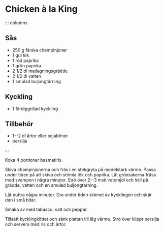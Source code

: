# Chicken à la King

::: columns
## Sås

-   250 g färska champinjoner
-   1 gul lök
-   1 röd paprika
-   1 grön paprika
-   2 1/2 dl matlagningsgrädde
-   2 1/2 dl vatten
-   1 smulad buljongtärning

## Kyckling

-   1 färdiggrillad kyckling

## Tillbehör

-   1--2 dl ärtor eller sojabönor
-   persilja

:::

Koka 4 portioner basmatiris.

Skiva champinjonerna och fräs i en stekgryta på medelstark värme. Passa
under tiden på att skiva och strimla lök och paprika. Låt grönsakerna
fräsa med svampen i några minuter. Strö över 2--3 msk vetemjöl och häll
på grädde, vatten och en smulad buljongtärning.

Låt puttra några minuter. Dra under tiden skinnet av kycklingen och skär
den i små bitar.

Smaka av med tabasco, salt och peppar.

Tillsätt kycklingköttet och sänk plattan till låg värme. Strö över
klippt persilja och servera med ris och ärtor.
